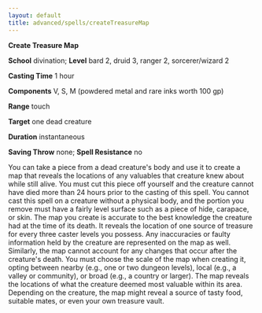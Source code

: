 ```yaml
---
layout: default
title: advanced/spells/createTreasureMap
---
```

 **Create Treasure Map**

**School** divination; **Level** bard 2, druid 3, ranger 2, sorcerer/wizard 2

**Casting Time** 1 hour

**Components** V, S, M (powdered metal and rare inks worth 100 gp)

**Range** touch

**Target** one dead creature

**Duration** instantaneous

**Saving Throw** none; **Spell Resistance** no

You can take a piece from a dead creature's body and use it to create a map that reveals the locations of any valuables that creature knew about while still alive. You must cut this piece off yourself and the creature cannot have died more than 24 hours prior to the casting of this spell. You cannot cast this spell on a creature without a physical body, and the portion you remove must have a fairly level surface such as a piece of hide, carapace, or skin. The map you create is accurate to the best knowledge the creature had at the time of its death. It reveals the location of one source of treasure for every three caster levels you possess. Any inaccuracies or faulty information held by the creature are represented on the map as well. Similarly, the map cannot account for any changes that occur after the creature's death. You must choose the scale of the map when creating it, opting between nearby (e.g., one or two dungeon levels), local (e.g., a valley or community), or broad (e.g., a country or larger). The map reveals the locations of what the creature deemed most valuable within its area. Depending on the creature, the map might reveal a source of tasty food, suitable mates, or even your own treasure vault.

